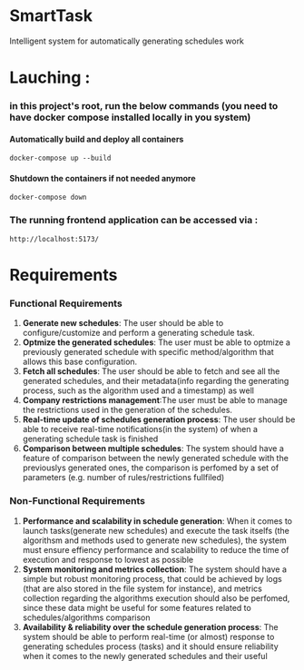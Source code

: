 # SmartTask
Intelligent system for automatically generating schedules work

# Lauching : 

### in this project's root, run the below commands (you need to have docker compose installed locally in you system)

#### Automatically build and deploy all containers
```
docker-compose up --build
```

#### Shutdown the containers if not needed anymore
```
docker-compose down
```

### The running frontend application can be accessed via :
```
http://localhost:5173/
```

# Requirements

### Functional Requirements

1. **Generate new schedules**: The user should be able to configure/customize and perform a generating schedule task.
2. **Optmize the generated schedules**: The user must be able to optmize a previously generated schedule with specific method/algorithm that allows this base configuration.
3. **Fetch all schedules**: The user should be able to fetch and see all the generated schedules, and their metadata(info regarding the generating process, such as the algorithm used and a timestamp) as well
4. **Company restrictions management**:The user must be able to manage the restrictions used in the generation of the schedules.
5. **Real-time update of schedules generation process**: The user should be able to receive real-time notifications(in the system) of when a generating schedule task is finished
6. **Comparison between multiple schedules**: The system should have a feature of comparison between the newly generated schedule with the previouslys generated ones, the comparison is perfomed by a set of parameters (e.g. number of rules/restrictions fullfiled) 

### Non-Functional Requirements

1. **Performance and scalability in schedule generation**: When it comes to launch tasks(generate new schedules) and execute the task itselfs (the algorithsm and methods used to generate new schedules), the system must ensure effiency performance and scalability to reduce the time of execution and response to lowest as possible 
2. **System monitoring and metrics collection**: The system should have a simple but robust monitoring process, that could be achieved by logs (that are also stored in the file system for instance), and metrics collection regarding the algorithms execution should also be perfomed, since these data might be useful for some features related to schedules/algorithms comparison 
3. **Availability & reliability over the schedule generation process**: The system should be able to perform real-time (or almost) response to generating schedules process (tasks) and it should ensure reliability when it comes to the newly generated schedules and their useful 

